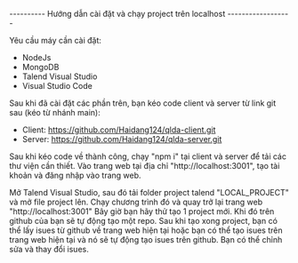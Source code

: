 ---------- Hướng dẫn cài đặt và chạy project trên localhost ------------------

Yêu cầu máy cần cài đặt:
- NodeJs
- MongoDB
- Talend Visual Studio
- Visual Studio Code

Sau khi đã cài đặt các phần trên, bạn kéo code client và server từ link git sau (kéo từ nhánh main):
- Client: https://github.com/Haidang124/qlda-client.git
- Server: https://github.com/Haidang124/qlda-server.git

Sau khi kéo code về thành công, chạy "npm i" tại client và server để tải các thư viện cần thiết.
Vào trang web tại địa chỉ "http://localhost:3001", tạo tài khoản và đăng nhập vào trang web.

Mở Talend Visual Studio, sau đó tải folder project talend "LOCAL_PROJECT" và mở file project lên.
Chạy chương trình đó và quay trở lại trang web "http://localhost:3001"
Bây giờ bạn hãy thử tạo 1 project mới. Khi đó trên github của bạn sẽ tự động tạo một repo.
Sau khi tạo xong project, bạn có thể lấy isues từ github về trang web hiện tại hoặc bạn có thể tạo isues trên trang web hiện tại
và nó sẽ tự động tạo isues trên github. Bạn có thể chỉnh sửa và thay đổi isues.

